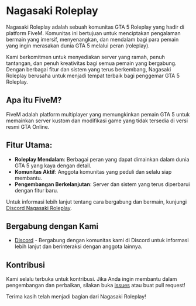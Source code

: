 # Nagasaki Roleplay

Nagasaki Roleplay adalah sebuah komunitas GTA 5 Roleplay yang hadir di platform FiveM. Komunitas ini bertujuan untuk menciptakan pengalaman bermain yang imersif, menyenangkan, dan mendalam bagi para pemain yang ingin merasakan dunia GTA 5 melalui peran (roleplay).

Kami berkomitmen untuk menyediakan server yang ramah, penuh tantangan, dan penuh kreativitas bagi semua pemain yang bergabung. Dengan berbagai fitur dan sistem yang terus berkembang, Nagasaki Roleplay berusaha untuk menjadi tempat terbaik bagi penggemar GTA 5 Roleplay.

## Apa itu FiveM?
FiveM adalah platform multiplayer yang memungkinkan pemain GTA 5 untuk memainkan server kustom dan modifikasi game yang tidak tersedia di versi resmi GTA Online.

## Fitur Utama:
- **Roleplay Mendalam**: Berbagai peran yang dapat dimainkan dalam dunia GTA 5 yang kaya dengan detail.
- **Komunitas Aktif**: Anggota komunitas yang peduli dan selalu siap membantu.
- **Pengembangan Berkelanjutan**: Server dan sistem yang terus diperbarui dengan fitur baru.

Untuk informasi lebih lanjut tentang cara bergabung dan bermain, kunjungi [Discord Nagasaki Roleplay](https://discord.gg/ahn2DmVs).

## Bergabung dengan Kami
- [Discord](https://discord.gg/ahn2DmVs) - Bergabung dengan komunitas kami di Discord untuk informasi lebih lanjut dan berinteraksi dengan anggota lainnya.

## Kontribusi
Kami selalu terbuka untuk kontribusi. Jika Anda ingin membantu dalam pengembangan dan perbaikan, silakan buka [issues](https://github.com/nagasakiroleplay) atau buat pull request!

Terima kasih telah menjadi bagian dari Nagasaki Roleplay!

